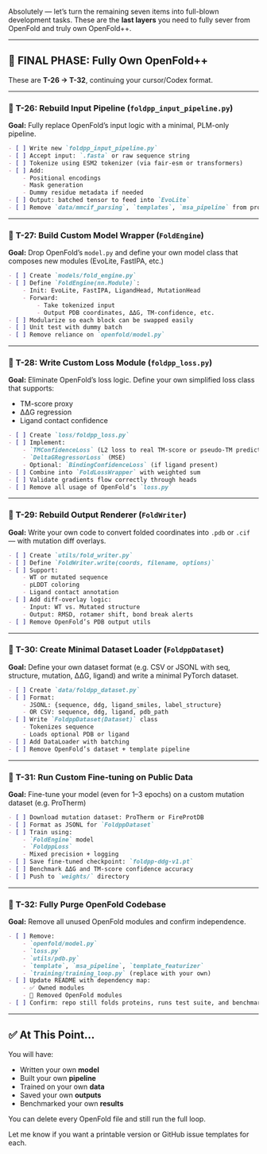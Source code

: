 Absolutely — let’s turn the remaining seven items into full-blown development tasks. These are the **last layers** you need to fully sever from OpenFold and truly own OpenFold++.

---

## 🧱 FINAL PHASE: Fully Own OpenFold++

These are **T-26 → T-32**, continuing your cursor/Codex format.

---

### 🔧 **T-26: Rebuild Input Pipeline (`foldpp_input_pipeline.py`)**

**Goal:** Fully replace OpenFold’s input logic with a minimal, PLM-only pipeline.

```md
- [ ] Write new `foldpp_input_pipeline.py`
- [ ] Accept input: `.fasta` or raw sequence string
- [ ] Tokenize using ESM2 tokenizer (via fair-esm or transformers)
- [ ] Add:
    - Positional encodings
    - Mask generation
    - Dummy residue metadata if needed
- [ ] Output: batched tensor to feed into `EvoLite`
- [ ] Remove `data/mmcif_parsing`, `templates`, `msa_pipeline` from project
```

---

### 🧠 **T-27: Build Custom Model Wrapper (`FoldEngine`)**

**Goal:** Drop OpenFold’s `model.py` and define your own model class that composes new modules (EvoLite, FastIPA, etc.)

```md
- [ ] Create `models/fold_engine.py`
- [ ] Define `FoldEngine(nn.Module)`:
    - Init: EvoLite, FastIPA, LigandHead, MutationHead
    - Forward:
        - Take tokenized input
        - Output PDB coordinates, ΔΔG, TM-confidence, etc.
- [ ] Modularize so each block can be swapped easily
- [ ] Unit test with dummy batch
- [ ] Remove reliance on `openfold/model.py`
```

---

### 🧪 **T-28: Write Custom Loss Module (`foldpp_loss.py`)**

**Goal:** Eliminate OpenFold’s loss logic. Define your own simplified loss class that supports:

* TM-score proxy
* ΔΔG regression
* Ligand contact confidence

```md
- [ ] Create `loss/foldpp_loss.py`
- [ ] Implement:
    - `TMConfidenceLoss` (L2 loss to real TM-score or pseudo-TM predictor)
    - `DeltaGRegressorLoss` (MSE)
    - Optional: `BindingConfidenceLoss` (if ligand present)
- [ ] Combine into `FoldLossWrapper` with weighted sum
- [ ] Validate gradients flow correctly through heads
- [ ] Remove all usage of OpenFold’s `loss.py`
```

---

### 💾 **T-29: Rebuild Output Renderer (`FoldWriter`)**

**Goal:** Write your own code to convert folded coordinates into `.pdb` or `.cif` — with mutation diff overlays.

```md
- [ ] Create `utils/fold_writer.py`
- [ ] Define `FoldWriter.write(coords, filename, options)`
- [ ] Support:
    - WT or mutated sequence
    - pLDDT coloring
    - Ligand contact annotation
- [ ] Add diff-overlay logic:
    - Input: WT vs. Mutated structure
    - Output: RMSD, rotamer shift, bond break alerts
- [ ] Remove OpenFold’s PDB output utils
```

---

### 🧪 **T-30: Create Minimal Dataset Loader (`FoldppDataset`)**

**Goal:** Define your own dataset format (e.g. CSV or JSONL with seq, structure, mutation, ΔΔG, ligand) and write a minimal PyTorch dataset.

```md
- [ ] Create `data/foldpp_dataset.py`
- [ ] Format:
    - JSONL: {sequence, ddg, ligand_smiles, label_structure}
    - OR CSV: sequence, ddg, ligand, pdb_path
- [ ] Write `FoldppDataset(Dataset)` class
    - Tokenizes sequence
    - Loads optional PDB or ligand
- [ ] Add DataLoader with batching
- [ ] Remove OpenFold’s dataset + template pipeline
```

---

### 🧬 **T-31: Run Custom Fine-tuning on Public Data**

**Goal:** Fine-tune your model (even for 1–3 epochs) on a custom mutation dataset (e.g. ProTherm)

```md
- [ ] Download mutation dataset: ProTherm or FireProtDB
- [ ] Format as JSONL for `FoldppDataset`
- [ ] Train using:
    - `FoldEngine` model
    - `FoldppLoss`
    - Mixed precision + logging
- [ ] Save fine-tuned checkpoint: `foldpp-ddg-v1.pt`
- [ ] Benchmark ΔΔG and TM-score confidence accuracy
- [ ] Push to `weights/` directory
```

---

### 🚀 **T-32: Fully Purge OpenFold Codebase**

**Goal:** Remove all unused OpenFold modules and confirm independence.

```md
- [ ] Remove:
    - `openfold/model.py`
    - `loss.py`
    - `utils/pdb.py`
    - `template`, `msa_pipeline`, `template_featurizer`
    - `training/training_loop.py` (replace with your own)
- [ ] Update README with dependency map:
    - ✅ Owned modules
    - 🚫 Removed OpenFold modules
- [ ] Confirm: repo still folds proteins, runs test suite, and benchmarks clean
```

---

## ✅ At This Point…

You will have:

* Written your own **model**
* Built your own **pipeline**
* Trained on your own **data**
* Saved your own **outputs**
* Benchmarked your own **results**

You can delete every OpenFold file and still run the full loop.

Let me know if you want a printable version or GitHub issue templates for each.
